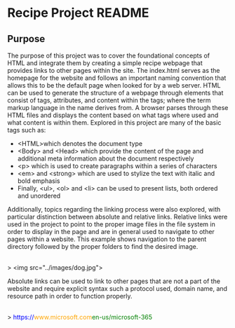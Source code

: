 # Recipe Project README
## Purpose
The purpose of this project was to cover the foundational concepts of HTML and integrate them by creating a simple recipe webpage that provides links to other pages within the site. The index.html serves as the homepage for the website and follows an important naming convention that allows this to be the default page when looked for by a web server. HTML can be used to generate the structure of a webpage through elements that consist of tags, attributes, and content within the tags; where the term markup language in the name derives from. A browser parses through these HTML files and displays the content based on what tags where used and what content is within them. Explored in this project are many of the basic tags such as:
<ul>
  <li> &lt;HTML>which denotes the document type </li>
  <li>&lt;Body> and &lt;Head> which provide the content of the page and additional meta information about the document respectively</li>
  <li>&lt;p> which is used to create paragraphs within a series of characters</li>
  <li>&lt;em> and &lt;strong> which are used to stylize the text with italic and bold emphasis</li>
<li>Finally, &lt;ul>, &lt;ol> and &lt;li> can be used to present lists, both ordered and unordered</li>
</ul>
Additionally, topics regarding the linking process were also explored, with particular distinction between absolute and relative links. Relative links were used in the project to point to the proper image files in the file system in order to display in the page and are in general used to navigate to other pages within a website. This example shows navigation to the parent directory followed by the proper folders to find the desired image. <br>
<br>
<p> > &ltimg src="../images/dog.jpg"> </p>
Absolute links can be used to link to other pages that are not a part of the website and require explicit syntax such a protocol used, domain name, and resource path in order to function properly.
<br>
<br>
<p> > <span style="color:blue">https://</span><span style="color:orange">www.microsoft.com</span><span style="color:green">en-us/microsoft-365</span></p>

